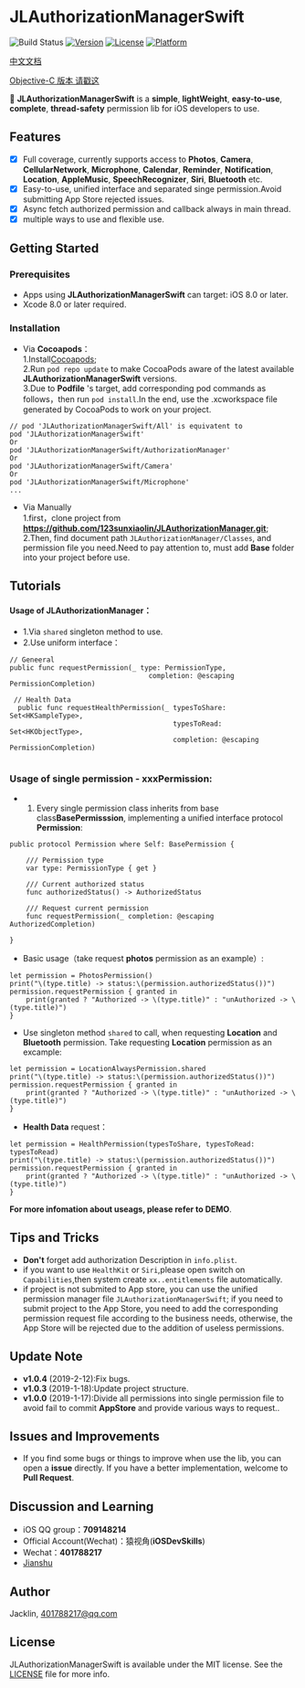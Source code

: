 # JLAuthorizationManagerSwift

![Build Status](https://img.shields.io/badge/build-passing-brightgreen.svg)
[![Version](https://img.shields.io/cocoapods/v/JLAuthorizationManagerSwift.svg?style=flat)](https://cocoapods.org/pods/JLAuthorizationManagerSwift)
[![License](https://img.shields.io/cocoapods/l/JLAuthorizationManagerSwift.svg?style=flat)](https://cocoapods.org/pods/JLAuthorizationManagerSwift)
[![Platform](https://img.shields.io/cocoapods/p/JLAuthorizationManagerSwift.svg?style=flat)](https://cocoapods.org/pods/JLAuthorizationManagerSwift)

[中文文档](https://github.com/123sunxiaolin/JLAuthorizationManager-Swift/wiki/中文文档)

[Objective-C 版本 请戳这](https://github.com/123sunxiaolin/JLAuthorizationManager)

🔑 **JLAuthorizationManagerSwift** is a **simple**, **lightWeight**, **easy-to-use**, **complete**, **thread-safety** permission lib for iOS  developers to use.


## Features
- [x] Full coverage, currently supports access to **Photos**, **Camera**, **CellularNetwork**, **Microphone**, **Calendar**, **Reminder**, **Notification**, **Location**, **AppleMusic**, **SpeechRecognizer**, **Siri**, **Bluetooth** etc.
- [x] Easy-to-use, unified interface and separated singe permission.Avoid submitting App Store rejected issues.
- [x] Async fetch authorized permission and callback always in main thread.
- [x] multiple ways to use and flexible use.

Getting Started
------------
### Prerequisites
- Apps using **JLAuthorizationManagerSwift** can target: iOS 8.0 or later.
- Xcode 8.0 or later required.

### Installation
- Via **Cocoapods**：
<br>1.Install[Cocoapods](https://guides.cocoapods.org/using/getting-started.html);
<br>2.Run `pod repo update` to make CocoaPods aware of the latest available **JLAuthorizationManagerSwift** versions.
<br>3.Due to **Podfile** 's target, add corresponding pod commands as follows，then run `pod install`.In the end, use the .xcworkspace file generated by CocoaPods to work on your project. 

```
// pod 'JLAuthorizationManagerSwift/All' is equivatent to
pod 'JLAuthorizationManagerSwift' 
Or
pod 'JLAuthorizationManagerSwift/AuthorizationManager'
Or
pod 'JLAuthorizationManagerSwift/Camera'
Or
pod 'JLAuthorizationManagerSwift/Microphone'
...

```
- Via Manually
<br>1.first，clone project from **https://github.com/123sunxiaolin/JLAuthorizationManager.git**;
<br>2.Then, find document path `JLAuthorizationManager/Classes`, and permission file you need.Need to pay attention to, must add **Base** folder into your project before use.

Tutorials
------------
####  Usage of **JLAuthorizationManager**：
- 1.Via `shared` singleton method to use.
- 2.Use uniform interface：

```
// Geneeral
public func requestPermission(_ type: PermissionType,
                                  completion: @escaping PermissionCompletion)
                                 
 // Health Data
  public func requestHealthPermission(_ typesToShare: Set<HKSampleType>,
                                        typesToRead: Set<HKObjectType>,
                                        completion: @escaping PermissionCompletion)
                                 
```

### Usage of single permission - **xxxPermission**:

- 1. Every single permission class inherits from base class**BasePermisssion**,  implementing a unified interface protocol **Permission**:

```
public protocol Permission where Self: BasePermission {
    
    /// Permission type
    var type: PermissionType { get }
    
    /// Current authorized status
    func authorizedStatus() -> AuthorizedStatus
    
    /// Request current permission
    func requestPermission(_ completion: @escaping AuthorizedCompletion)
    
}

```

- Basic usage（take request **photos** permission as an example）:

```
let permission = PhotosPermission()
print("\(type.title) -> status:\(permission.authorizedStatus())")
permission.requestPermission { granted in
	print(granted ? "Authorized -> \(type.title)" : "unAuthorized -> \(type.title)")
}
```

- Use singleton method `shared` to call, when requesting **Location** and **Bluetooth** permission. Take requesting **Location** permission as an excample: 

```
let permission = LocationAlwaysPermission.shared
print("\(type.title) -> status:\(permission.authorizedStatus())")
permission.requestPermission { granted in
	print(granted ? "Authorized -> \(type.title)" : "unAuthorized -> \(type.title)")
}
```

- **Health Data** request：

```
let permission = HealthPermission(typesToShare, typesToRead: typesToRead)
print("\(type.title) -> status:\(permission.authorizedStatus())")
permission.requestPermission { granted in
	print(granted ? "Authorized -> \(type.title)" : "unAuthorized -> \(type.title)")
}
```

**For more infomation about useags, please refer to DEMO**.

Tips and Tricks
---------------

- **Don't** forget add authorization Description in `info.plist`.
- if you want to use `HealthKit` or `Siri`,please open switch on `Capabilities`,then system create `xx..entitlements` file automatically.
- if project is not submited to App store, you can use the unified permission manager file `JLAuthorizationManagerSwift`; if you need to submit project to the App Store, you need to add the corresponding permission request file according to the business needs, otherwise, the App Store will be rejected due to the addition of useless permissions.

Update Note
---------------
- **v1.0.4** (2019-2-12):Fix bugs.
- **v1.0.3** (2019-1-18):Update project structure.
- **v1.0.0** (2019-1-17):Divide all permissions into single permission file to avoid fail to commit **AppStore** and provide various ways to request..

Issues and Improvements
----

- If you find some bugs or things to improve when use the lib, you can open a **issue** directly. If you have a better implementation, welcome to **Pull Request**.


Discussion and Learning
----
- iOS QQ group：**709148214**
- Official Account(Wechat)：猿视角(**iOSDevSkills**)
- Wechat：**401788217**
- [Jianshu](https://www.jianshu.com/u/ef991f6d241c)

## Author

Jacklin, 401788217@qq.com

## License

JLAuthorizationManagerSwift is available under the MIT license. See the [LICENSE](https://github.com/123sunxiaolin/JLAuthorizationManager-Swift/blob/master/LICENSE) file for more info.
